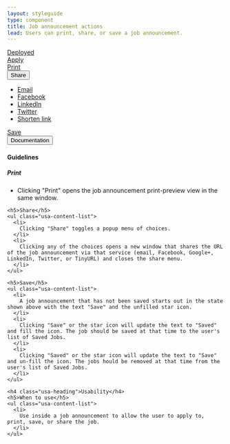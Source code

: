 ```yaml
---
layout: styleguide
type: component
title: Job announcement actions
lead: Users can print, share, or save a job announcement.
---
```


<a href="{{ site.baseurl }}/getting-started/#maturity" class="usa-label maturity deployed">
  Deployed
</a>

<div class="preview compact">
  <div class="usajobs-joa-actions" data-object="joa-actions">
    <div class="usajobs-joa-actions__col-apply">
      <a href="https://login.usajobs.gov/account/signin" class="usa-button-primary usa-button-big usajobs-joa-actions__apply">Apply</a>
    </div>
    <div class="usajobs-joa-actions__col-sub-actions">
      <a class="usajobs-joa-actions__print" href="https://www.usajobs.gov/GetJob/PrintPreview/437919000">
        <i class="fa fa-print"></i> Print
      </a>
      <div class="usajobs-joa-actions__share usajobs-joa-actions-share">
        <button class="usajobs-joa-actions-share__trigger" id="joa-share" href="#share" data-behavior="joa-actions.toggle-share" aria-haspopup="true">
          <i class="fa fa-share-alt"></i> Share
        </button>
        <ul class="usajobs-joa-actions-share__list" id="joa-share-menu" aria-hidden="true" aria-labeledby="joa-share">
          <li class="usajobs-joa-actions-share__item">
            <a href="mailto:?subject=USAJOBS Job Announcement - [job title]&body=Read more about [job title ] at https://www.usajobs.gov/GetJob/ViewDetails/437919000" class="usajobs-joa-actions-share__link email" data-behavior="joa-actions.close-share" data-target="#joa-share-menu">
              <i class="fa fa-envelope-square"></i> <span class="sr-only">Email</span>
            </a>
          </li>
          <li class="usajobs-joa-actions-share__item">
            <a href="https://www.facebook.com/sharer.php?u=https%3A%2F%2Fwww.usajobs.gov%2FGetJob%2FViewDetails%2F444821100%2F%3Fshare%3Dfacebook&t=USAJOBS%20-%20Job%20Announcement" class="usajobs-joa-actions-share__link facebook" target="_blank" data-behavior="joa-actions.close-share" data-target="#joa-share-menu">
              <i class="fa fa-facebook-square"></i> <span class="sr-only">Facebook</span>
            </a>
          </li>
          <li class="usajobs-joa-actions-share__item">
            <a href="https://www.linkedin.com/shareArticle?mini=true&url=https%3A%2F%2Fwww.usajobs.gov%2FGetJob%2FViewDetails%2F444821100%2F%3Fshare%3Dlinkedin&title=USAJOBS%20-%20Job%20Announcement&ro=false&summary=&source=" class="usajobs-joa-actions-share__link linkedin" target="_blank" data-behavior="joa-actions.close-share" data-target="#joa-share-menu">
              <i class="fa fa-linkedin-square"></i> <span class="sr-only">LinkedIn</span>
            </a>
          </li>
          <li class="usajobs-joa-actions-share__item">
            <a href="https://twitter.com/intent/tweet?text=USAJOBS%20-%20Job%20Announcement%20https%3A%2F%2Fwww.usajobs.gov%2FGetJob%2FViewDetails%2F444821100%2F%3Fshare%3Dtwitter&source=webclient" class="usajobs-joa-actions-share__link twitter" target="_blank" data-behavior="joa-actions.close-share" data-target="#joa-share-menu">
              <i class="fa fa-twitter-square"></i> <span class="sr-only">Twitter</span>
            </a>
          </li>
          <li class="usajobs-joa-actions-share__item">
            <a href="#joa-share-menu" data-shorten-url="https://www.usajobs.gov/GetJob/ViewDetails/437919000" class="usajobs-joa-actions-share__link link" data-behavior="joa-actions.shorten-link" data-target="#joa-share-menu">
              <i class="fa fa-chain"></i> <span class="sr-only">Shorten link</span>
            </a>
          </li>
        </ul>
      </div>
      <a class="usajobs-joa-actions__save" href="#save" data-behavior="joa-actions.toggle-save" data-state="is-unsaved">
        Save
      </a>
    </div>
  </div>
</div>

<div class="usa-accordion-bordered usa-accordion-docs">
  <button class="usa-button-unstyled usa-accordion-button"
      aria-expanded="true" aria-controls="doc-0">
    Documentation
  </button>
  <div id="doc-0" aria-hidden="false" class="usa-accordion-content">
    <h4 class="usa-heading">Guidelines</h4>
    <h5>Print</h5>
    <ul class="usa-content-list">
      <li>
        Clicking "Print" opens the job announcement print-preview view in the same window.
      </li>
    </ul>

    <h5>Share</h5>
    <ul class="usa-content-list">
      <li>
        Clicking "Share" toggles a popup menu of choices.
      </li>
      <li>
        Clicking any of the choices opens a new window that shares the URL of the job announcement via that service (email, Facebook, Google+, LinkedIn, Twitter, or TinyURL) and closes the share menu.
      </li>
    </ul>

    <h5>Save</h5>
    <ul class="usa-content-list">
      <li>
        A job announcement that has not been saved starts out in the state shown above with the text "Save" and the unfilled star icon.
      </li>
      <li>
        Clicking "Save" or the star icon will update the text to "Saved" and fill the icon. The job should be saved at that time to the user's list of Saved Jobs.
      </li>
      <li>
        Clicking "Saved" or the star icon will update the text to "Save" and un-fill the icon. The jobs hould be removed at that time from the user's list of Saved Jobs.
      </li>
    </ul>

    <h4 class="usa-heading">Usability</h4>
    <h5>When to use</h5>
    <ul class="usa-content-list">
      <li>
        Use inside a job announcement to allow the user to apply to, print, save, or share the job.
      </li>
    </ul>
  </div>
</div>
